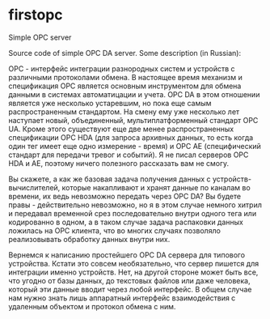 # firstopc
Simple OPC server

Source code of simple OPC DA server. Some description (in Russian): 

OPC - интерфейс интеграции разнородных систем и устройств с различными протоколами обмена. В настоящее время механизм и спецификация OPC является основным инструментом для обмена данными в системах автоматицации и учета. OPC DA в этом отношении является уже несколько устаревшим, но пока еще самым распространенным стандартом. На смену ему уже несколько лет наступает новый, объединенный, мультиплатформенный стандарт OPC UA. Кроме этого существуют еще две менее распространенных спецификации OPC HDA (для запроса архивных данных, то есть когда один тег имеет еще одно измерение - время) и OPC AE (специфический стандарт для передачи тревог и событий). Я не писал серверов OPC HDA и AE, поэтому ничего полезного рассказать вам не смогу.

Вы скажете, а как же базовая задача получения данных с устройств-вычислителей, которые накапливают и хранят данные по каналам во времени, их ведь невозможно передать через OPC DA? Вы будете правы - действительно невозможно, но я в этом случае немного хитрил и передавал временной срез последовательно внутри одного тега или кодированно в одном, а в таком случае задача распаковки данных ложилась на OPC клиента, что во многих случаях позволяло реализовывать обработку данных внутри них.

Вернемся к написанию простейшего OPC DA сервера для типового устройства. Кстати это совсем необязательно, что сервер пишется для интеграции именно устройств. Нет, на другой стороне может быть все, что угодно от базы данных, до текстовых файлов или даже человека, который эти данные вводит через любой интерфейс. В общем случае нам нужно знать лишь аппаратный интерфейс взаимодействия с удаленным объектом и протокол обмена с ним.
